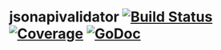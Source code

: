 # jsonapivalidator [![Build Status](https://travis-ci.org/aren55555/jsonapivalidator.svg?branch=master)](https://travis-ci.org/aren55555/jsonapivalidator) [![Coverage](https://gocover.io/_badge/github.com/aren55555/jsonapivalidator?1)](https://gocover.io/github.com/aren55555/jsonapivalidator) [![GoDoc](https://godoc.org/github.com/aren55555/jsonapivalidator?status.svg)](http://godoc.org/github.com/aren55555/jsonapivalidator)
